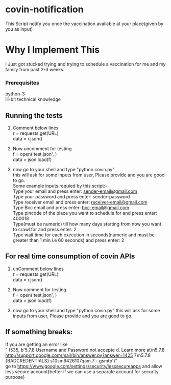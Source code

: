 # covin-notification

This Script notify you once the vaccination available at your place(given by you as input)

# Why I Implement This 

I Just got stucked trying and trying to schedule a vaccination for me and my family from past 2-3 weeks.


### Prerequisites
python-3<br/>
lil-bit technical knowledge

## Running the tests

1) Comment below lines<br/>
  r = requests.get(URL)<br/>
  data = r.json()<br/>
2) Now uncomment for testing<br/>
  f = open('test.json', )<br/>
  data = json.load(f)<br/>
  
3) now go to your shell and type "python covin.py"<br/>
    this will ask for some inputs from user, Please provide and you are good to go.
    <br/>
    Some example inputs requied by this script:-<br/>
    Type your email and press enter: sender-email@gmail.com<br/>
    Type your password and press enter: sender-password<br/>
    Type receiver email and press enter: receiver-email@gmail.com<br/>
    Type Bcc email and press enter:  bcc-email@gmail.com<br/>
    Type pincode of the place you want to schedule for and press enter: 400018<br/>
    Type(must be numeric) till how many days starting from now you want to crawl for and press enter: 2<br/>
    Type wait time for each execution in seconds(numeric and must be greater than 1 min i.e 60 seconds) and press enter: 2<br/>
    
## For real time consumption of covin APIs 

1) unComment below lines<br/>
  r = requests.get(URL)<br/>
  data = r.json()<br/>
2) Now comment for testing<br/>
  f = open('test.json', )<br/>
  data = json.load(f)<br/>
  
3) now go to your shell and type "python covin.py"
    this will ask for some inputs from user, Please provide and you are good to go.

## If something breaks:

If you are getting an error like<br/> " (535, b'5.7.8 Username and Password not accepte
d. Learn more at\n5.7.8 http://support.google.com/mail/bin/answer.py?answer=1425
7\n5.7.8 {BADCREDENTIALS} s10sm9426107qam.7 - gsmtp')"
<br/>
go to https://www.google.com/settings/security/lesssecureapps and allow less secure account{better if we can use a separate account for security purpose}
